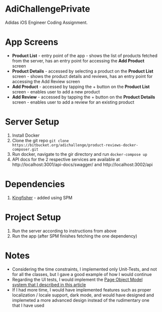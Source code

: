 # AdiChallengePrivate

Adidas iOS Engineer Coding Assignment.

# App Screens

- **Product List** - entry point of the app - shows the list of products fetched from the server, has an entry point for accessing the **Add Product** screen
- **Product Details** - accessed by selecting a product on the **Product List** screen - shows the product details and reviews, has an entry point for accessing the Add Review screen
- **Add Product** - accessed by tapping the + button on the **Product List** screen - enables user to add a new product
- **Add Review** - accessed by tapping the + button on the **Product Details** screen - enables user to add a review for an existing product

# Server Setup

1) Install Docker
2) Clone the git repo `git clone https://bitbucket.org/adichallenge/product-reviews-docker-composer.git`
3) Run docker, navigate to the gir directory and run `docker-compose up`
4) API docs for the 2 respective services are available at http://localhost:3001/api-docs/swagger/ and http://localhost:3002/api

# Dependencies

1) [Kingfisher](https://github.com/onevcat/Kingfisher) - added using SPM

# Project Setup

1) Run the server according to instructions from above
2) Run the app (after SPM finishes fetching the one dependency)

# Notes

- Considering the time constraints, I implemented only Unit-Tests, and not for all the classes, but I gave a good example of how I would continue
- Regarding the UI tests, I would implement the [Page Object Model system that I described in this article](https://medium.com/inside-bux/simplifying-ios-ui-testing-with-page-object-model-765a23e8ebd4)
- If I had more time, I would have implemented features such as proper localization / locale support, dark mode, and would have designed and implemeted a more advanced design instead of the rudimentary one that I have used
